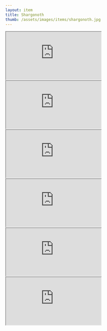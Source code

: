 ```yaml
---
layout: item
title: Shargonoth
thumb: /assets/images/items/shargonoth.jpg
---
```

<iframe onload="" src="http://magic-items.herokuapp.com/item/embed/57"></iframe>
<iframe onload="" src="http://magic-items.herokuapp.com/item/embed/78"></iframe>
<iframe onload="" src="http://magic-items.herokuapp.com/item/embed/86"></iframe>
<iframe onload="" src="http://magic-items.herokuapp.com/item/embed/87"></iframe>
<iframe onload="" src="http://magic-items.herokuapp.com/item/embed/98"></iframe>
<iframe onload="" src="http://magic-items.herokuapp.com/item/embed/113"></iframe>
